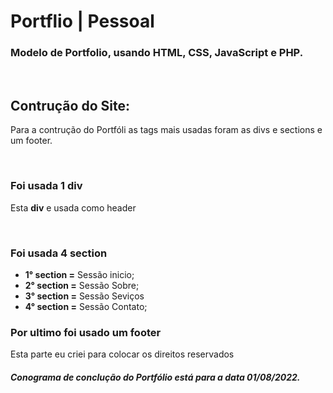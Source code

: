 # Portflio | Pessoal
<h3>Modelo de Portfolio, usando HTML, CSS, JavaScript e PHP.</h3>
<br>
<h2>Contrução do Site:</h2>
<p>Para a contrução do Portfóli as tags mais usadas foram as divs e sections e um footer.</p>
<br>
<h3>Foi usada 1 div</h3>
    <p>Esta <strong>div</strong> e usada como header</p>
<br>
<h3>Foi usada 4 section</h3>
<ul>
    <li><strong>1° section =</strong> Sessão inicio;</li>
    <li><strong>2° section =</strong> Sessão Sobre;</li>
    <li><strong>3° section =</strong> Sessão Seviços</li>
    <li><strong>4° section =</strong> Sessão Contato;</li>
</ul>
<h3>Por ultimo foi usado um footer</h3>
<p>Esta parte eu criei para colocar os direitos reservados</p>
<h5>Conograma de conclução do Portfólio está para a data 01/08/2022.</h5>


